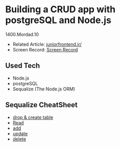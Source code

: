 # Building a CRUD app with postgreSQL and Node.js
1400.Mordad.10

* Related Article: [juniorfrontend.ir/]()
* Screen Record: [Screen Record]()

## Used Tech 

* Node.js
* postgreSQL
* Sequalize (The Node.js ORM)

## Sequalize CheatSheet 

* [drop & create table](Docs/table.md/create.md)
* [Read](Docs/crud.md/read.md)
* [add](Docs/crud.md/add.md)
* [update](Docs/crud.md/update.md)
* [delete](Docs/crud.md/delete.md)

